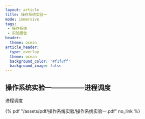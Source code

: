 ```yaml
---
layout: article
title: 操作系统实验一
mode: immersive
tags:
 - 操作系统
 - 实验报告
header:
  theme: ocean
article_header:
  type: overlay
  theme: ocean
  background_color: '#f1f8ff'
  background_image: false
---
```


## 操作系统实验一—————进程调度

进程调度

 {% pdf "/assets/pdf/操作系统实验/操作系统实验一.pdf" no_link %}